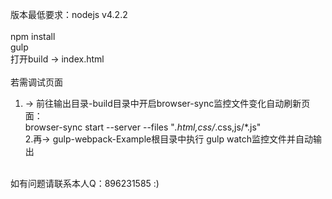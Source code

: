 版本最低要求：nodejs v4.2.2<br/>
<br/>
npm install<br/>
gulp<br/>
打开build -> index.html<br/>
<br/>
若需调试页面<br/>
1. -> 前往输出目录-build目录中开启browser-sync监控文件变化自动刷新页面：<br/>
browser-sync start --server --files "*.html,css/*.css,js/*.js"<br/>
2.再-> gulp-webpack-Example根目录中执行 gulp watch监控文件并自动输出<br/>
<br/>
如有问题请联系本人Q：896231585 :)
